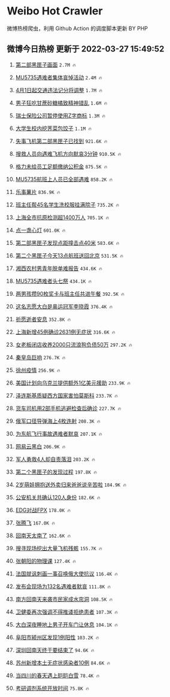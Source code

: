 # Weibo Hot Crawler 



微博热榜爬虫，利用 Github Action 的调度脚本更新 BY PHP 


## 微博今日热榜 更新于 2022-03-27 15:49:52 
1. [第二部黑匣子画面](https://s.weibo.com/weibo?q=%23%E7%AC%AC%E4%BA%8C%E9%83%A8%E9%BB%91%E5%8C%A3%E5%AD%90%E7%94%BB%E9%9D%A2%23&Refer=top) `2.7M 🔥` 

1. [MU5735遇难者集体哀悼活动](https://s.weibo.com/weibo?q=%23MU5735%E9%81%87%E9%9A%BE%E8%80%85%E9%9B%86%E4%BD%93%E5%93%80%E6%82%BC%E6%B4%BB%E5%8A%A8%23&Refer=top) `2.4M 🔥` 

1. [4月1日起交通违法记分将调整](https://s.weibo.com/weibo?q=%234%E6%9C%881%E6%97%A5%E8%B5%B7%E4%BA%A4%E9%80%9A%E8%BF%9D%E6%B3%95%E8%AE%B0%E5%88%86%E5%B0%86%E8%B0%83%E6%95%B4%23&Refer=top) `1.7M 🔥` 

1. [男子狂吃甘蔗砂糖橘致精神错乱](https://s.weibo.com/weibo?q=%23%E7%94%B7%E5%AD%90%E7%8B%82%E5%90%83%E7%94%98%E8%94%97%E7%A0%82%E7%B3%96%E6%A9%98%E8%87%B4%E7%B2%BE%E7%A5%9E%E9%94%99%E4%B9%B1%23&Refer=top) `1.6M 🔥` 

1. [瑞士保险公司暂停使用Z字商标](https://s.weibo.com/weibo?q=%23%E7%91%9E%E5%A3%AB%E4%BF%9D%E9%99%A9%E5%85%AC%E5%8F%B8%E6%9A%82%E5%81%9C%E4%BD%BF%E7%94%A8Z%E5%AD%97%E5%95%86%E6%A0%87%23&Refer=top) `1.3M 🔥` 

1. [大学生校内挖荠菜包饺子](https://s.weibo.com/weibo?q=%23%E5%A4%A7%E5%AD%A6%E7%94%9F%E6%A0%A1%E5%86%85%E6%8C%96%E8%8D%A0%E8%8F%9C%E5%8C%85%E9%A5%BA%E5%AD%90%23&Refer=top) `1.1M 🔥` 

1. [失事飞机第二部黑匣子已找到](https://s.weibo.com/weibo?q=%23%E5%A4%B1%E4%BA%8B%E9%A3%9E%E6%9C%BA%E7%AC%AC%E4%BA%8C%E9%83%A8%E9%BB%91%E5%8C%A3%E5%AD%90%E5%B7%B2%E6%89%BE%E5%88%B0%23&Refer=top) `921.6K 🔥` 

1. [搜救人员向遇难飞机方向默哀3分钟](https://s.weibo.com/weibo?q=%23%E6%90%9C%E6%95%91%E4%BA%BA%E5%91%98%E5%90%91%E9%81%87%E9%9A%BE%E9%A3%9E%E6%9C%BA%E6%96%B9%E5%90%91%E9%BB%98%E5%93%803%E5%88%86%E9%92%9F%23&Refer=top) `910.5K 🔥` 

1. [格力未给员工足额缴纳公积金](https://s.weibo.com/weibo?q=%23%E6%A0%BC%E5%8A%9B%E6%9C%AA%E7%BB%99%E5%91%98%E5%B7%A5%E8%B6%B3%E9%A2%9D%E7%BC%B4%E7%BA%B3%E5%85%AC%E7%A7%AF%E9%87%91%23&Refer=top) `875.5K 🔥` 

1. [MU5735航班上人员已全部遇难](https://s.weibo.com/weibo?q=%23MU5735%E8%88%AA%E7%8F%AD%E4%B8%8A%E4%BA%BA%E5%91%98%E5%B7%B2%E5%85%A8%E9%83%A8%E9%81%87%E9%9A%BE%23&Refer=top) `858.2K 🔥` 

1. [乐事薯片](https://s.weibo.com/weibo?q=%23%E4%B9%90%E4%BA%8B%E8%96%AF%E7%89%87%23&Refer=top) `836.9K 🔥` 

1. [班主任帮45名学生洗校服挂满院子](https://s.weibo.com/weibo?q=%23%E7%8F%AD%E4%B8%BB%E4%BB%BB%E5%B8%AE45%E5%90%8D%E5%AD%A6%E7%94%9F%E6%B4%97%E6%A0%A1%E6%9C%8D%E6%8C%82%E6%BB%A1%E9%99%A2%E5%AD%90%23&Refer=top) `735.2K 🔥` 

1. [上海全市抗原检测超1400万人](https://s.weibo.com/weibo?q=%23%E4%B8%8A%E6%B5%B7%E5%85%A8%E5%B8%82%E6%8A%97%E5%8E%9F%E6%A3%80%E6%B5%8B%E8%B6%851400%E4%B8%87%E4%BA%BA%23&Refer=top) `705.1K 🔥` 

1. [点一盏心灯](https://s.weibo.com/weibo?q=%23%E7%82%B9%E4%B8%80%E7%9B%8F%E5%BF%83%E7%81%AF%23&Refer=top) `601.0K 🔥` 

1. [第二部黑匣子发现点距撞击点40米](https://s.weibo.com/weibo?q=%23%E7%AC%AC%E4%BA%8C%E9%83%A8%E9%BB%91%E5%8C%A3%E5%AD%90%E5%8F%91%E7%8E%B0%E7%82%B9%E8%B7%9D%E6%92%9E%E5%87%BB%E7%82%B940%E7%B1%B3%23&Refer=top) `583.6K 🔥` 

1. [第二个黑匣子今天13点航班送回北京](https://s.weibo.com/weibo?q=%23%E7%AC%AC%E4%BA%8C%E4%B8%AA%E9%BB%91%E5%8C%A3%E5%AD%90%E4%BB%8A%E5%A4%A913%E7%82%B9%E8%88%AA%E7%8F%AD%E9%80%81%E5%9B%9E%E5%8C%97%E4%BA%AC%23&Refer=top) `531.5K 🔥` 

1. [湘西农村男青年脱单难报告](https://s.weibo.com/weibo?q=%23%E6%B9%98%E8%A5%BF%E5%86%9C%E6%9D%91%E7%94%B7%E9%9D%92%E5%B9%B4%E8%84%B1%E5%8D%95%E9%9A%BE%E6%8A%A5%E5%91%8A%23&Refer=top) `434.6K 🔥` 

1. [MU5735遇难者头七祭](https://s.weibo.com/weibo?q=%23MU5735%E9%81%87%E9%9A%BE%E8%80%85%E5%A4%B4%E4%B8%83%E7%A5%AD%23&Refer=top) `434.1K 🔥` 

1. [两男孩攒90枚奖卡与班主任共进午餐](https://s.weibo.com/weibo?q=%23%E4%B8%A4%E7%94%B7%E5%AD%A9%E6%94%9290%E6%9E%9A%E5%A5%96%E5%8D%A1%E4%B8%8E%E7%8F%AD%E4%B8%BB%E4%BB%BB%E5%85%B1%E8%BF%9B%E5%8D%88%E9%A4%90%23&Refer=top) `392.5K 🔥` 

1. [这名志愿大白是奥运冠军李晓霞](https://s.weibo.com/weibo?q=%23%E8%BF%99%E5%90%8D%E5%BF%97%E6%84%BF%E5%A4%A7%E7%99%BD%E6%98%AF%E5%A5%A5%E8%BF%90%E5%86%A0%E5%86%9B%E6%9D%8E%E6%99%93%E9%9C%9E%23&Refer=top) `376.4K 🔥` 

1. [祈愿逝者安息](https://s.weibo.com/weibo?q=%23%E7%A5%88%E6%84%BF%E9%80%9D%E8%80%85%E5%AE%89%E6%81%AF%23&Refer=top) `352.8K 🔥` 

1. [上海新增45例确诊2631例无症状](https://s.weibo.com/weibo?q=%23%E4%B8%8A%E6%B5%B7%E6%96%B0%E5%A2%9E45%E4%BE%8B%E7%A1%AE%E8%AF%8A2631%E4%BE%8B%E6%97%A0%E7%97%87%E7%8A%B6%23&Refer=top) `316.6K 🔥` 

1. [女老板闭店收养2000只流浪狗负债50万](https://s.weibo.com/weibo?q=%23%E5%A5%B3%E8%80%81%E6%9D%BF%E9%97%AD%E5%BA%97%E6%94%B6%E5%85%BB2000%E5%8F%AA%E6%B5%81%E6%B5%AA%E7%8B%97%E8%B4%9F%E5%80%BA50%E4%B8%87%23&Refer=top) `297.2K 🔥` 

1. [秦皇岛巨响](https://s.weibo.com/weibo?q=%E7%A7%A6%E7%9A%87%E5%B2%9B%E5%B7%A8%E5%93%8D&Refer=top) `276.7K 🔥` 

1. [徐州疫情](https://s.weibo.com/weibo?q=%23%E5%BE%90%E5%B7%9E%E7%96%AB%E6%83%85%23&Refer=top) `256.9K 🔥` 

1. [美国计划向乌克兰提供额外1亿美元援助](https://s.weibo.com/weibo?q=%23%E7%BE%8E%E5%9B%BD%E8%AE%A1%E5%88%92%E5%90%91%E4%B9%8C%E5%85%8B%E5%85%B0%E6%8F%90%E4%BE%9B%E9%A2%9D%E5%A4%961%E4%BA%BF%E7%BE%8E%E5%85%83%E6%8F%B4%E5%8A%A9%23&Refer=top) `233.9K 🔥` 

1. [泽连斯基质疑西方国家害怕莫斯科](https://s.weibo.com/weibo?q=%23%E6%B3%BD%E8%BF%9E%E6%96%AF%E5%9F%BA%E8%B4%A8%E7%96%91%E8%A5%BF%E6%96%B9%E5%9B%BD%E5%AE%B6%E5%AE%B3%E6%80%95%E8%8E%AB%E6%96%AF%E7%A7%91%23&Refer=top) `233.7K 🔥` 

1. [货车司机用2部手机逃避检查后确诊](https://s.weibo.com/weibo?q=%23%E8%B4%A7%E8%BD%A6%E5%8F%B8%E6%9C%BA%E7%94%A82%E9%83%A8%E6%89%8B%E6%9C%BA%E9%80%83%E9%81%BF%E6%A3%80%E6%9F%A5%E5%90%8E%E7%A1%AE%E8%AF%8A%23&Refer=top) `227.7K 🔥` 

1. [俄军口径导弹海上4枚连射](https://s.weibo.com/weibo?q=%23%E4%BF%84%E5%86%9B%E5%8F%A3%E5%BE%84%E5%AF%BC%E5%BC%B9%E6%B5%B7%E4%B8%8A4%E6%9E%9A%E8%BF%9E%E5%B0%84%23&Refer=top) `208.3K 🔥` 

1. [为东航飞行事故遇难者默哀](https://s.weibo.com/weibo?q=%23%E4%B8%BA%E4%B8%9C%E8%88%AA%E9%A3%9E%E8%A1%8C%E4%BA%8B%E6%95%85%E9%81%87%E9%9A%BE%E8%80%85%E9%BB%98%E5%93%80%23&Refer=top) `207.1K 🔥` 

1. [网易云黑白](https://s.weibo.com/weibo?q=%E7%BD%91%E6%98%93%E4%BA%91%E9%BB%91%E7%99%BD&Refer=top) `206.9K 🔥` 

1. [军人勇救4人却自责落泪](https://s.weibo.com/weibo?q=%23%E5%86%9B%E4%BA%BA%E5%8B%87%E6%95%914%E4%BA%BA%E5%8D%B4%E8%87%AA%E8%B4%A3%E8%90%BD%E6%B3%AA%23&Refer=top) `203.2K 🔥` 

1. [第二个黑匣子的发现过程](https://s.weibo.com/weibo?q=%23%E7%AC%AC%E4%BA%8C%E4%B8%AA%E9%BB%91%E5%8C%A3%E5%AD%90%E7%9A%84%E5%8F%91%E7%8E%B0%E8%BF%87%E7%A8%8B%23&Refer=top) `197.8K 🔥` 

1. [2岁萌娃拥抱送外卖归来爸爸说辛苦啦](https://s.weibo.com/weibo?q=%232%E5%B2%81%E8%90%8C%E5%A8%83%E6%8B%A5%E6%8A%B1%E9%80%81%E5%A4%96%E5%8D%96%E5%BD%92%E6%9D%A5%E7%88%B8%E7%88%B8%E8%AF%B4%E8%BE%9B%E8%8B%A6%E5%95%A6%23&Refer=top) `184.9K 🔥` 

1. [公安机关共确认120人身份](https://s.weibo.com/weibo?q=%23%E5%85%AC%E5%AE%89%E6%9C%BA%E5%85%B3%E5%85%B1%E7%A1%AE%E8%AE%A4120%E4%BA%BA%E8%BA%AB%E4%BB%BD%23&Refer=top) `182.6K 🔥` 

1. [EDG对战FPX](https://s.weibo.com/weibo?q=%23EDG%E5%AF%B9%E6%88%98FPX%23&Refer=top) `178.0K 🔥` 

1. [张腾飞](https://s.weibo.com/weibo?q=%E5%BC%A0%E8%85%BE%E9%A3%9E&Refer=top) `167.0K 🔥` 

1. [回南天太南了](https://s.weibo.com/weibo?q=%23%E5%9B%9E%E5%8D%97%E5%A4%A9%E5%A4%AA%E5%8D%97%E4%BA%86%23&Refer=top) `162.6K 🔥` 

1. [搜寻现场挖出大量飞机残骸](https://s.weibo.com/weibo?q=%23%E6%90%9C%E5%AF%BB%E7%8E%B0%E5%9C%BA%E6%8C%96%E5%87%BA%E5%A4%A7%E9%87%8F%E9%A3%9E%E6%9C%BA%E6%AE%8B%E9%AA%B8%23&Refer=top) `155.7K 🔥` 

1. [张朝阳的物理课](https://s.weibo.com/weibo?q=%23%E5%BC%A0%E6%9C%9D%E9%98%B3%E7%9A%84%E7%89%A9%E7%90%86%E8%AF%BE%23&Refer=top) `127.4K 🔥` 

1. [法国就讽刺画一事召唤俄大使抗议](https://s.weibo.com/weibo?q=%23%E6%B3%95%E5%9B%BD%E5%B0%B1%E8%AE%BD%E5%88%BA%E7%94%BB%E4%B8%80%E4%BA%8B%E5%8F%AC%E5%94%A4%E4%BF%84%E5%A4%A7%E4%BD%BF%E6%8A%97%E8%AE%AE%23&Refer=top) `116.4K 🔥` 

1. [发布会现场为132名遇难者默哀](https://s.weibo.com/weibo?q=%23%E5%8F%91%E5%B8%83%E4%BC%9A%E7%8E%B0%E5%9C%BA%E4%B8%BA132%E5%90%8D%E9%81%87%E9%9A%BE%E8%80%85%E9%BB%98%E5%93%80%23&Refer=top) `111.8K 🔥` 

1. [南方回南天来袭市民家成水帘洞](https://s.weibo.com/weibo?q=%23%E5%8D%97%E6%96%B9%E5%9B%9E%E5%8D%97%E5%A4%A9%E6%9D%A5%E8%A2%AD%E5%B8%82%E6%B0%91%E5%AE%B6%E6%88%90%E6%B0%B4%E5%B8%98%E6%B4%9E%23&Refer=top) `108.5K 🔥` 

1. [卫健委再次强调不得推诿拒绝患者](https://s.weibo.com/weibo?q=%23%E5%8D%AB%E5%81%A5%E5%A7%94%E5%86%8D%E6%AC%A1%E5%BC%BA%E8%B0%83%E4%B8%8D%E5%BE%97%E6%8E%A8%E8%AF%BF%E6%8B%92%E7%BB%9D%E6%82%A3%E8%80%85%23&Refer=top) `107.3K 🔥` 

1. [大白深夜睡地上男子开车门让休息](https://s.weibo.com/weibo?q=%23%E5%A4%A7%E7%99%BD%E6%B7%B1%E5%A4%9C%E7%9D%A1%E5%9C%B0%E4%B8%8A%E7%94%B7%E5%AD%90%E5%BC%80%E8%BD%A6%E9%97%A8%E8%AE%A9%E4%BC%91%E6%81%AF%23&Refer=top) `104.1K 🔥` 

1. [阜阳市颍州区发现1例阳性](https://s.weibo.com/weibo?q=%23%E9%98%9C%E9%98%B3%E5%B8%82%E9%A2%8D%E5%B7%9E%E5%8C%BA%E5%8F%91%E7%8E%B01%E4%BE%8B%E9%98%B3%E6%80%A7%23&Refer=top) `103.2K 🔥` 

1. [深圳回南天终于要结束了](https://s.weibo.com/weibo?q=%23%E6%B7%B1%E5%9C%B3%E5%9B%9E%E5%8D%97%E5%A4%A9%E7%BB%88%E4%BA%8E%E8%A6%81%E7%BB%93%E6%9D%9F%E4%BA%86%23&Refer=top) `94.6K 🔥` 

1. [苏州新增本土无症状感染者10例](https://s.weibo.com/weibo?q=%23%E8%8B%8F%E5%B7%9E%E6%96%B0%E5%A2%9E%E6%9C%AC%E5%9C%9F%E6%97%A0%E7%97%87%E7%8A%B6%E6%84%9F%E6%9F%93%E8%80%8510%E4%BE%8B%23&Refer=top) `84.6K 🔥` 

1. [当四川的春天遇上皑皑白雪](https://s.weibo.com/weibo?q=%23%E5%BD%93%E5%9B%9B%E5%B7%9D%E7%9A%84%E6%98%A5%E5%A4%A9%E9%81%87%E4%B8%8A%E7%9A%91%E7%9A%91%E7%99%BD%E9%9B%AA%23&Refer=top) `78.4K 🔥` 

1. [考研调剂系统开放时间](https://s.weibo.com/weibo?q=%23%E8%80%83%E7%A0%94%E8%B0%83%E5%89%82%E7%B3%BB%E7%BB%9F%E5%BC%80%E6%94%BE%E6%97%B6%E9%97%B4%23&Refer=top) `75.8K 🔥` 

